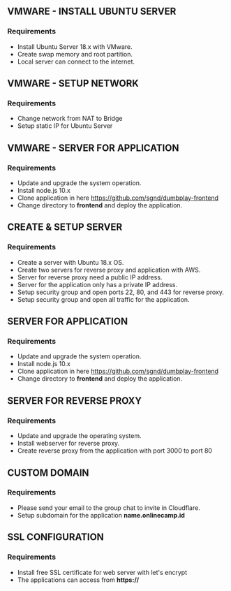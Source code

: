 ## VMWARE - INSTALL UBUNTU SERVER

### Requirements
- Install Ubuntu Server 18.x with VMware.
- Create swap memory and root partition.
- Local server can connect to the internet.

## VMWARE - SETUP NETWORK

### Requirements
- Change network from NAT to Bridge
- Setup static IP for Ubuntu Server

## VMWARE - SERVER FOR APPLICATION

### Requirements
- Update and upgrade the system operation.
- Install node.js 10.x
- Clone application in here https://github.com/sgnd/dumbplay-frontend
- Change directory to **frontend** and deploy the application.

## CREATE & SETUP SERVER

### Requirements
- Create a server with Ubuntu 18.x OS.
- Create two servers for reverse proxy and application with AWS.
- Server for reverse proxy need a public IP address.
- Server for the application only has a private IP address.
- Setup security group and open ports 22, 80, and 443 for reverse proxy.
- Setup security group and open all traffic for the application.

## SERVER FOR APPLICATION

###  Requirements
- Update and upgrade the system operation.
- Install node.js 10.x
- Clone application in here https://github.com/sgnd/dumbplay-frontend
- Change directory to **frontend** and deploy the application.

## SERVER FOR REVERSE PROXY

###  Requirements
- Update and upgrade the operating system.
- Install webserver for reverse proxy.
- Create reverse proxy from the application with port 3000 to port 80


## CUSTOM DOMAIN

### Requirements
- Please send your email to the group chat to invite in Cloudflare.
- Setup subdomain for the application **name.onlinecamp.id**

## SSL CONFIGURATION

### Requirements
- Install free SSL certificate for web server with let's encrypt
- The applications can access from **https://**


